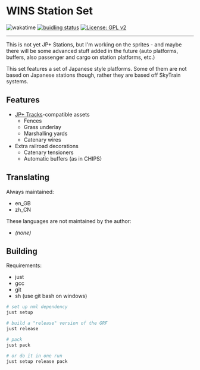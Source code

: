 # WINS Station Set

![wakatime](https://wakatime.com/badge/user/3ccfe070-205f-4eef-826d-419a0ac19311/project/1f5ff741-a34c-4481-9c9f-e8379ed1e9b6.svg)
[![buidling status](https://github.com/wensimehrp/jppluswins/actions/workflows/build.yml/badge.svg)](https://github.com/wensimehrp/jppluswins/actions/workflows/build.yml)
[![License: GPL v2](https://img.shields.io/badge/License-GPL%20v2-blue.svg)](https://www.gnu.org/licenses/old-licenses/gpl-2.0.en.html)

---

This is not yet JP+ Stations, but I'm working on the sprites - and maybe there will be some advanced stuff added in the future (auto platforms, buffers, also passenger and cargo on station platforms, etc.)

This set features a set of Japanese style platforms. Some of them are not based on Japanese stations though, rather they are based off SkyTrain systems.

## Features

- [JP+ Tracks](https://github.com/OpenTTD-JPplus/JPplusTracks)-compatible assets
  - Fences
  - Grass underlay
  - Marshalling yards
  - Catenary wires
- Extra railroad decorations
  - Catenary tensioners
  - Automatic buffers (as in CHIPS)

## Translating

Always maintained:

- en_GB
- zh_CN

These languages are not maintained by the author:

- _(none)_

## Building

Requirements:

- just
- gcc
- git
- sh (use git bash on windows)

```sh
# set up nml dependency
just setup

# build a "release" version of the GRF
just release

# pack
just pack

# or do it in one run
just setup release pack
```
